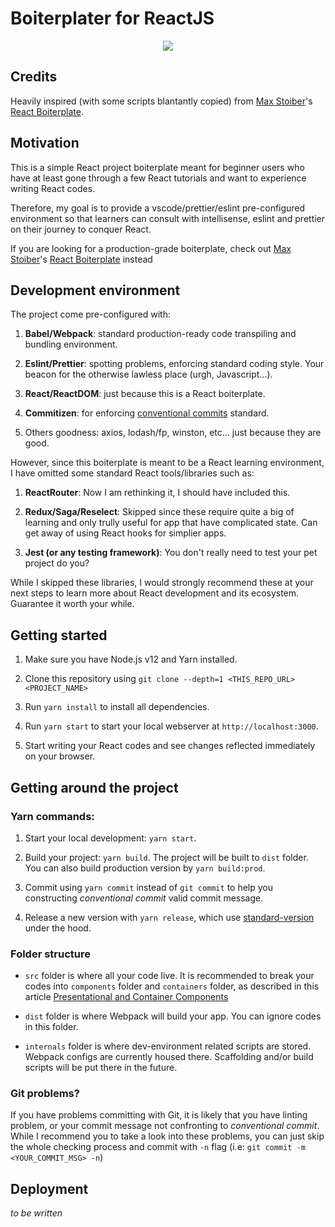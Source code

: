 # Boiterplater for ReactJS

<div align="center">
<a href="https://conventionalcommits.org"><img src="https://img.shields.io/badge/Conventional%20Commits-1.0.0-yellow.svg" /></a>
</div>

## Credits

Heavily inspired (with some scripts blantantly copied) from [Max Stoiber](https://twitter.com/mxstbr)'s [React Boiterplate](https://github.com/react-boilerplate/react-boilerplate/blob/master/package.json).

## Motivation

This is a simple React project boiterplate meant for beginner users who have at least gone through a few React tutorials and want to experience writing React codes.

Therefore, my goal is to provide a vscode/prettier/eslint pre-configured environment so that learners can consult with intellisense, eslint and prettier on their journey to conquer React.

If you are looking for a production-grade boiterplate, check out [Max Stoiber](https://twitter.com/mxstbr)'s [React Boiterplate](https://github.com/react-boilerplate/react-boilerplate/blob/master/package.json) instead

## Development environment

The project come pre-configured with:

1. **Babel/Webpack**: standard production-ready code transpiling and bundling environment. 

2. **Eslint/Prettier**: spotting problems, enforcing standard coding style. Your beacon for the otherwise lawless place (urgh, Javascript...).

3. **React/ReactDOM**: just because this is a React boiterplate.

4. **Commitizen**: for enforcing [conventional commits](https://conventionalcommits.org) standard.

5. Others goodness: axios, lodash/fp, winston, etc... just because they are good.

However, since this boiterplate is meant to be a React learning environment, I have omitted some standard React tools/libraries such as:

1. **ReactRouter**: Now I am rethinking it, I should have included this.

2. **Redux/Saga/Reselect**: Skipped since these require quite a big of learning and only trully useful for app that have complicated state. Can get away of using React hooks for simplier apps.

3. **Jest (or any testing framework)**: You don't really need to test your pet project do you?

While I skipped these libraries, I would strongly recommend these at your next steps to learn more about React development and its ecosystem. Guarantee it worth your while.

## Getting started

1. Make sure you have Node.js v12 and Yarn installed.

2. Clone this repository using `git clone --depth=1 <THIS_REPO_URL> <PROJECT_NAME>`

3. Run `yarn install` to install all dependencies.

4. Run `yarn start` to start your local webserver at `http://localhost:3000`.

5. Start writing your React codes and see changes reflected immediately on your browser.

## Getting around the project

### Yarn commands:

1. Start your local development: `yarn start`.

2. Build your project: `yarn build`. The project will be built to `dist` folder. You can also build production version by `yarn build:prod`.

3. Commit using `yarn commit` instead of `git commit` to help you constructing *conventional commit* valid commit message.

4. Release a new version with `yarn release`, which use [standard-version](https://github.com/conventional-changelog/standard-version) under the hood.

### Folder structure

- `src` folder is where all your code live. It is recommended to break your codes into `components` folder and `containers` folder, as described in this article [Presentational and Container Components](https://medium.com/@dan_abramov/smart-and-dumb-components-7ca2f9a7c7d0#.4rmjqneiw)

- `dist` folder is where Webpack will build your app. You can ignore codes in this folder.

- `internals` folder is where dev-environment related scripts are stored. Webpack configs are currently housed there. Scaffolding and/or build scripts will be put there in the future.

### Git problems?

If you have problems committing with Git, it is likely that you have linting problem, or your commit message not confronting to *conventional commit*. While I recommend you to take a look into these problems, you can just skip the whole checking process and commit with `-n` flag (i.e: `git commit -m <YOUR_COMMIT_MSG> -n`)

## Deployment

*to be written*




